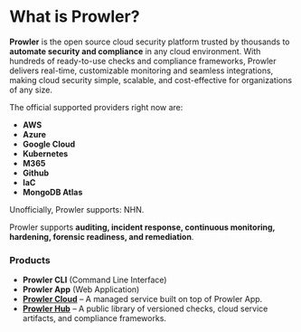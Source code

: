 # What is Prowler?

**Prowler** is the open source cloud security platform trusted by thousands to **automate security and compliance** in any cloud environment. With hundreds of ready-to-use checks and compliance frameworks, Prowler delivers real-time, customizable monitoring and seamless integrations, making cloud security simple, scalable, and cost-effective for organizations of any size.

The official supported providers right now are:

- **AWS**
- **Azure**
- **Google Cloud**
- **Kubernetes**
- **M365**
- **Github**
- **IaC**
- **MongoDB Atlas**

Unofficially, Prowler supports: NHN.

Prowler supports **auditing, incident response, continuous monitoring, hardening, forensic readiness, and remediation**.

### Products

- **Prowler CLI** (Command Line Interface)
- **Prowler App** (Web Application)
- [**Prowler Cloud**](https://cloud.prowler.com) – A managed service built on top of Prowler App.
- [**Prowler Hub**](https://hub.prowler.com) – A public library of versioned checks, cloud service artifacts, and compliance frameworks.
